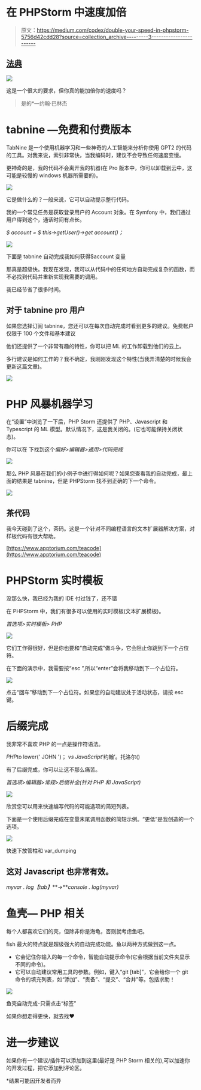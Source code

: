 # 在 PHPStorm 中速度加倍

> 原文：<https://medium.com/codex/double-your-speed-in-phpstorm-5756d42cdd28?source=collection_archive---------3----------------------->

## [法典](http://medium.com/codex)

![](img/3abe372e91a8e9df1c2bd979aa47e83c.png)

这是一个很大的要求，但你真的能加倍你的速度吗？

> 是的*—约翰·巴林杰

# tabnine —免费和付费版本

TabNine 是一个使用机器学习和一些神奇的人工智能来分析你使用 GPT2 的代码的工具。对我来说，索引非常快，当我编码时，建议不会导致任何速度变慢。

更神奇的是，我的代码不会离开我的机器(在 Pro 版本中，你可以卸载到云中，这可能是较慢的 windows 机器所需要的)。

![](img/f7a8c520c5c970f9ada40206c5722c1f.png)

它是做什么的？一般来说，它可以自动提示整行代码。

我的一个常见任务是获取登录用户的 Account 对象。在 Symfony 中，我们通过用户得到这个，通话时间有点长。

*$ account = $ this->getUser()->get account()；*

![](img/1c28a9702174beee9d31da3ee92d8f74.png)

下面是 tabnine 自动完成我如何获得$account 变量

那真是超级快。我现在发现，我可以从代码中的任何地方自动完成复杂的函数，而不必找到代码并重新实现我需要的调用。

我已经节省了很多时间。

## 对于 tabnine pro 用户

如果您选择订阅 tabnine，您还可以在每次自动完成时看到更多的建议。免费帐户仅限于 100 个文件和基本建议

他们还提供了一个非常有趣的特性，你可以把 ML 的工作卸载到他们的云上。

多行建议是如何工作的？我不确定，我刚刚发现这个特性(当我弄清楚的时候我会更新这篇文章)。

![](img/59152018e8a08637d7129618a898d160.png)

# PHP 风暴机器学习

在“设置”中浏览了一下后，PHP Storm 还提供了 PHP、Javascript 和 Typescript 的 ML 模型。默认情况下，这是我关闭的。(它也可能保持关闭状态)。

你可以在
下找到这个*偏好>编辑器>通用>代码完成*

![](img/dbf9400bb0c71b2dbd6ba340c16a6873.png)

那么 PHP 风暴在我们的小例子中进行得如何呢？如果您查看我的自动完成，最上面的结果是 tabnine，但是 PHPStorm 找不到正确的下一个命令。

![](img/f118bafeddfb8390b59c948ede76e834.png)

## 茶代码

我今天碰到了这个，茶码。这是一个针对不同编程语言的文本扩展器解决方案，对样板代码有很大帮助。

[https://www.apptorium.com/teacode](https://www.apptorium.com/teacode)

# PHPStorm 实时模板

没那么快，我已经为我的 IDE 付过钱了，还不错

在 PHPStorm 中，我们有很多可以使用的实时模板(文本扩展模板)。

*首选项>实时模板> PHP*

![](img/39f4e81284ed835ab6163714c30485f2.png)

它们工作得很好，但是你也要和“自动完成”做斗争，它会阻止你跳到下一个占位符。

在下面的演示中，我需要按“esc ”,所以“enter”会将我移动到下一个占位符。

![](img/26fb752cfe79d191817965dd29ff7fc4.png)

点击“回车”移动到下一个占位符。如果您的自动建议处于活动状态，请按 esc 键。

# 后缀完成

我非常不喜欢 PHP 的一点是操作符语法。

*PHP*to lower(' JOHN ')；
*vs*
*JavaScript*‘约翰’。托洛尔()

有了后缀完成，你可以让这不那么痛苦。

*首选项>编辑器>常规>后缀补全(针对 PHP 和 JavaScript)*

![](img/9c27741d4a09c75452871d719414fdc4.png)

欣赏您可以用来快速编写代码的可能选项的简短列表。

下面是一个使用后缀完成在变量末尾调用函数的简短示例。“更低”是我创造的一个选项。

![](img/80680fff9592b9886e4f6543843a3b8e.png)

快速下放管柱和 var_dumping

## 这对 Javascript 也非常有效。

*myvar . log【tab】***→***console . log(myvar)*

# 鱼壳— PHP 相关

每个人都喜欢它们的壳，但除非你是海龟，否则就考虑鱼吧。

fish 最大的特点就是超级强大的自动完成功能。鱼以两种方式做到这一点。

*   它会记住你输入的每一个命令，智能自动提示命令(它会根据当前文件夹显示不同的命令)。
*   它可以自动建议常用工具的参数。例如，键入“git [tab]”，它会给你一个 git 命令的填充列表，如“添加”、“责备”、“提交”、“合并”等。包括求助！

![](img/b7e2cea75c3dd9104dc64efd80351a40.png)

鱼壳自动完成-只需点击“标签”

如果你想走得更快，就去找❤️

# 进一步建议

如果你有一个建议/插件可以添加到这里(最好是 PHP Storm 相关的),可以加速你的开发过程，把它添加到评论区。

*结果可能因开发者而异